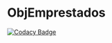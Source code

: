 # ObjEmprestados
[![Codacy Badge](https://api.codacy.com/project/badge/Grade/4d136f0e38604a8dbe55e693cbc1664e)](https://app.codacy.com/app/natanfarina/ObjEmprestados?utm_source=github.com&utm_medium=referral&utm_content=natanfarina/ObjEmprestados&utm_campaign=Badge_Grade_Dashboard)